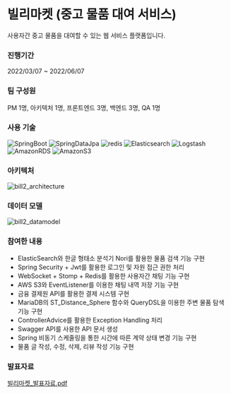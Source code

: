 # 빌리마켓 (중고 물품 대여 서비스)
사용자간 중고 물품을 대여할 수 있는 웹 서비스 플랫폼입니다.

### 진행기간
2022/03/07 ~ 2022/06/07

### 팀 구성원
PM 1명, 아키텍처 1명, 프론트엔드 3명, 백엔드 3명, QA 1명

### 사용 기술
![SpringBoot](https://img.shields.io/badge/SpringBoot-2.6.4-green?style=&logo=SpringBoot&logoColor=white)
![SpringDataJpa](https://img.shields.io/badge/Spring%20Data%20Jpa-2.6.4-green?style=&logo=Hibernate&logoColor=white)
![redis](https://img.shields.io/badge/Redis-3.0.5-red?style=&logo=Redis&logoColor=white)
![Elasticsearch](https://img.shields.io/badge/ElasticSearch-7.15.2-blue?style=&logo=Elasticsearch&logoColor=white)
![Logstash](https://img.shields.io/badge/Logstash-7.15.2-%23005571?style=&logo=Logstash&logoColor=white)
![AmazonRDS](https://img.shields.io/badge/AWS%20RDS-MariaDB-%23527FFF?style=&logo=AmazonRDS&logoColor=white)
![AmazonS3](https://img.shields.io/badge/AWS%20S3-%569A31?style=&logo=AmazonS3&logoColor=white)


### 아키텍처
![bill2_architecture](https://user-images.githubusercontent.com/75138553/192664171-73d17c9c-0824-4d85-aadb-d154ff957e19.PNG)


### 데이터 모델
![bill2_datamodel](https://user-images.githubusercontent.com/75138553/192664041-f0e92b80-2e06-41ba-b2ba-a40e25c3e93d.jpg)

### 참여한 내용
- ElasticSearch와 한글 형태소 분석기 Nori를 활용한 물품 검색 기능 구현
- Spring Security + Jwt를 활용한 로그인 및 자원 접근 권한 처리
- WebSocket + Stomp + Redis를 활용한 사용자간 채팅 기능 구현
- AWS S3와 EventListener를 이용한 채팅 내역 저장 기능 구현
- 금융 결제원 API를 활용한 결제 시스템 구현
- MariaDB의 ST_Distance_Sphere 함수와 QueryDSL을 이용한 주변 물품 탐색 기능 구현
- ControllerAdvice를 활용한 Exception Handling 처리
- Swagger API를 사용한 API 문서 생성
- Spring 비동기 스케줄링을 통한 시간에 따른 계약 상태 변경 기능 구현
- 물품 글 작성, 수정, 삭제, 리뷰 작성 기능 구현

### 발표자료
[빌리마켓_발표자료.pdf](https://github.com/TaeYeongKwak/Bill2Market_Back/files/9660531/default.pdf)
